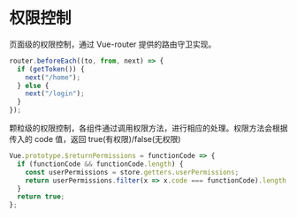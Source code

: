 # 权限控制

页面级的权限控制，通过 Vue-router 提供的路由守卫实现。

```js
router.beforeEach((to, from, next) => {
  if (getToken()) {
    next("/home");
  } else {
    next("/login");
  }
});
```

颗粒级的权限控制，各组件通过调用权限方法，进行相应的处理。权限方法会根据传入的 code 值，返回 true(有权限)/false(无权限)

```js
Vue.prototype.$returnPermissions = functionCode => {
  if (functionCode && functionCode.length) {
    const userPermissions = store.getters.userPermissions;
    return userPermissions.filter(x => x.code === functionCode).length > 0;
  }
  return true;
};
```
